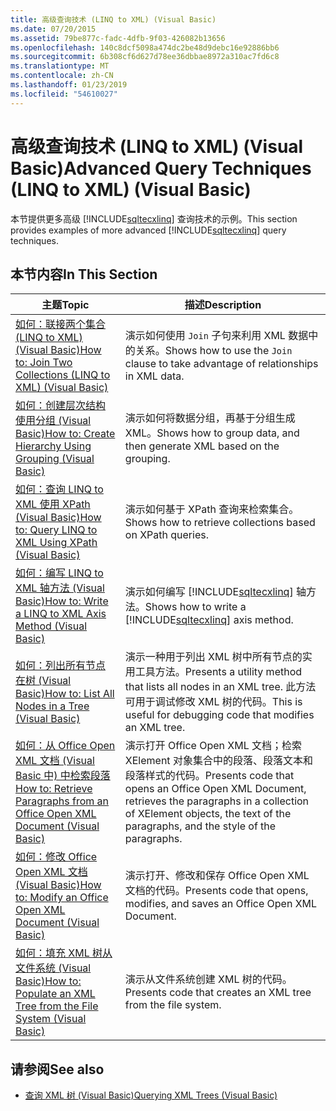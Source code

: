 ```yaml
---
title: 高级查询技术 (LINQ to XML) (Visual Basic)
ms.date: 07/20/2015
ms.assetid: 79be877c-fadc-4dfb-9f03-426082b13656
ms.openlocfilehash: 140c8dcf5098a474dc2be48d9debc16e92886bb6
ms.sourcegitcommit: 6b308cf6d627d78ee36dbbae8972a310ac7fd6c8
ms.translationtype: MT
ms.contentlocale: zh-CN
ms.lasthandoff: 01/23/2019
ms.locfileid: "54610027"
---
```

# <a name="advanced-query-techniques-linq-to-xml-visual-basic"></a><span data-ttu-id="66420-102">高级查询技术 (LINQ to XML) (Visual Basic)</span><span class="sxs-lookup"><span data-stu-id="66420-102">Advanced Query Techniques (LINQ to XML) (Visual Basic)</span></span>
<span data-ttu-id="66420-103">本节提供更多高级 [!INCLUDE[sqltecxlinq](~/includes/sqltecxlinq-md.md)] 查询技术的示例。</span><span class="sxs-lookup"><span data-stu-id="66420-103">This section provides examples of more advanced [!INCLUDE[sqltecxlinq](~/includes/sqltecxlinq-md.md)] query techniques.</span></span>  
  
## <a name="in-this-section"></a><span data-ttu-id="66420-104">本节内容</span><span class="sxs-lookup"><span data-stu-id="66420-104">In This Section</span></span>  
  
|<span data-ttu-id="66420-105">主题</span><span class="sxs-lookup"><span data-stu-id="66420-105">Topic</span></span>|<span data-ttu-id="66420-106">描述</span><span class="sxs-lookup"><span data-stu-id="66420-106">Description</span></span>|  
|-----------|-----------------|  
|[<span data-ttu-id="66420-107">如何：联接两个集合 (LINQ to XML) (Visual Basic)</span><span class="sxs-lookup"><span data-stu-id="66420-107">How to: Join Two Collections (LINQ to XML) (Visual Basic)</span></span>](../../../../visual-basic/programming-guide/concepts/linq/how-to-join-two-collections-linq-to-xml.md)|<span data-ttu-id="66420-108">演示如何使用 `Join` 子句来利用 XML 数据中的关系。</span><span class="sxs-lookup"><span data-stu-id="66420-108">Shows how to use the `Join` clause to take advantage of relationships in XML data.</span></span>|  
|[<span data-ttu-id="66420-109">如何：创建层次结构使用分组 (Visual Basic)</span><span class="sxs-lookup"><span data-stu-id="66420-109">How to: Create Hierarchy Using Grouping (Visual Basic)</span></span>](../../../../visual-basic/programming-guide/concepts/linq/how-to-create-hierarchy-using-grouping.md)|<span data-ttu-id="66420-110">演示如何将数据分组，再基于分组生成 XML。</span><span class="sxs-lookup"><span data-stu-id="66420-110">Shows how to group data, and then generate XML based on the grouping.</span></span>|  
|[<span data-ttu-id="66420-111">如何：查询 LINQ to XML 使用 XPath (Visual Basic)</span><span class="sxs-lookup"><span data-stu-id="66420-111">How to: Query LINQ to XML Using XPath (Visual Basic)</span></span>](../../../../visual-basic/programming-guide/concepts/linq/how-to-query-linq-to-xml-using-xpath.md)|<span data-ttu-id="66420-112">演示如何基于 XPath 查询来检索集合。</span><span class="sxs-lookup"><span data-stu-id="66420-112">Shows how to retrieve collections based on XPath queries.</span></span>|  
|[<span data-ttu-id="66420-113">如何：编写 LINQ to XML 轴方法 (Visual Basic)</span><span class="sxs-lookup"><span data-stu-id="66420-113">How to: Write a LINQ to XML Axis Method (Visual Basic)</span></span>](../../../../visual-basic/programming-guide/concepts/linq/how-to-write-a-linq-to-xml-axis-method.md)|<span data-ttu-id="66420-114">演示如何编写 [!INCLUDE[sqltecxlinq](~/includes/sqltecxlinq-md.md)] 轴方法。</span><span class="sxs-lookup"><span data-stu-id="66420-114">Shows how to write a [!INCLUDE[sqltecxlinq](~/includes/sqltecxlinq-md.md)] axis method.</span></span>|  
|[<span data-ttu-id="66420-115">如何：列出所有节点在树 (Visual Basic)</span><span class="sxs-lookup"><span data-stu-id="66420-115">How to: List All Nodes in a Tree (Visual Basic)</span></span>](../../../../visual-basic/programming-guide/concepts/linq/how-to-list-all-nodes-in-a-tree.md)|<span data-ttu-id="66420-116">演示一种用于列出 XML 树中所有节点的实用工具方法。</span><span class="sxs-lookup"><span data-stu-id="66420-116">Presents a utility method that lists all nodes in an XML tree.</span></span> <span data-ttu-id="66420-117">此方法可用于调试修改 XML 树的代码。</span><span class="sxs-lookup"><span data-stu-id="66420-117">This is useful for debugging code that modifies an XML tree.</span></span>|  
|[<span data-ttu-id="66420-118">如何：从 Office Open XML 文档 (Visual Basic 中) 中检索段落</span><span class="sxs-lookup"><span data-stu-id="66420-118">How to: Retrieve Paragraphs from an Office Open XML Document (Visual Basic)</span></span>](../../../../visual-basic/programming-guide/concepts/linq/how-to-retrieve-paragraphs-from-an-office-open-xml-document.md)|<span data-ttu-id="66420-119">演示打开 Office Open XML 文档；检索 XElement 对象集合中的段落、段落文本和段落样式的代码。</span><span class="sxs-lookup"><span data-stu-id="66420-119">Presents code that opens an Office Open XML Document, retrieves the paragraphs in a collection of XElement objects, the text of the paragraphs, and the style of the paragraphs.</span></span>|  
|[<span data-ttu-id="66420-120">如何：修改 Office Open XML 文档 (Visual Basic)</span><span class="sxs-lookup"><span data-stu-id="66420-120">How to: Modify an Office Open XML Document (Visual Basic)</span></span>](../../../../visual-basic/programming-guide/concepts/linq/how-to-modify-an-office-open-xml-document.md)|<span data-ttu-id="66420-121">演示打开、修改和保存 Office Open XML 文档的代码。</span><span class="sxs-lookup"><span data-stu-id="66420-121">Presents code that opens, modifies, and saves an Office Open XML Document.</span></span>|  
|[<span data-ttu-id="66420-122">如何：填充 XML 树从文件系统 (Visual Basic)</span><span class="sxs-lookup"><span data-stu-id="66420-122">How to: Populate an XML Tree from the File System (Visual Basic)</span></span>](../../../../visual-basic/programming-guide/concepts/linq/how-to-populate-an-xml-tree-from-the-file-system.md)|<span data-ttu-id="66420-123">演示从文件系统创建 XML 树的代码。</span><span class="sxs-lookup"><span data-stu-id="66420-123">Presents code that creates an XML tree from the file system.</span></span>|  
  
## <a name="see-also"></a><span data-ttu-id="66420-124">请参阅</span><span class="sxs-lookup"><span data-stu-id="66420-124">See also</span></span>
- [<span data-ttu-id="66420-125">查询 XML 树 (Visual Basic)</span><span class="sxs-lookup"><span data-stu-id="66420-125">Querying XML Trees (Visual Basic)</span></span>](../../../../visual-basic/programming-guide/concepts/linq/querying-xml-trees.md)
